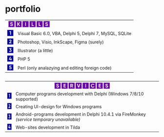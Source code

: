 # portfolio

<table>
 <th colspan="2" align="left">
  &nbsp;<img src="/image/skills.png" width="135" height="20">
 </th>
 <tr>
  <td valign="center"><img src="/image/1.png" width="20" height="20"></td>
  <td valign="center">Visual Basic 6.0, VBA, Delphi 5, Delphi 7, MySQL, SQLite</td>
 </tr>
 <tr>
  <td valign="center"><img src="/image/2.png" width="20" height="20"></td>
  <td valign="center">Photoshop, Visio, InkScape, Figma (surely)</td>
 </tr>
 <tr>
  <td valign="center"><img src="/image/3.png" width="20" height="20"></td>
  <td valign="center">Illustrator (a little)</td>
 </tr>
 <tr>
  <td valign="center"><img src="/image/4.png" width="20" height="20"></td>
  <td valign="center">PHP 5</td>
 </tr>
 <tr>
  <td valign="center"><img src="/image/5.png" width="20" height="20"></td>
  <td valign="center">Perl (only analazying and editing foreign code)</td>
 </tr>
<table>

<table>
 <th colspan="2">
  <img src="/image/services.png" width="181" height="20">
 </th>
 <tr>
  <td valign="center"><img src="/image/1.png" width="20" height="20"></td>
  <td valign="center">Computer programs development with Delphi (Windows 7/8/10 supported)</td>
 </tr>
 <tr>
  <td valign="center"><img src="/image/2.png" width="20" height="20"></td>
  <td valign="center">Creating UI-design for Windows programs</td>
 </tr>
 <tr>
  <td valign="center"><img src="/image/3.png" width="20" height="20"></td>
  <td valign="center">Android-programs development in Delphi 10.4.1 via FireMonkey <i>(service temporary unavailable)</i></td>
 </tr>
 <tr>
  <td valign="center"><img src="/image/4.png" width="20" height="20"></td>
  <td valign="center">Web-sites development in Tilda</td>
 </tr>
<table>
